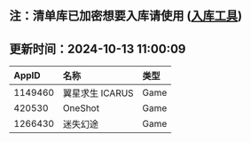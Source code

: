## 注：清单库已加密想要入库请使用 ([入库工具](https://github.com/BlankTMing/ManifestAutoUpdate/releases))

## 更新时间：2024-10-13 11:00:09
| AppID | 名称 | 类型  |
| :-------------------- | :----------------------------- | :----------- |
| 1149460 | 翼星求生 ICARUS| Game |
| 420530 | OneShot| Game |
| 1266430 | 迷失幻途| Game |
